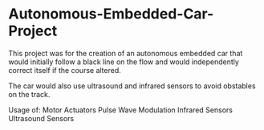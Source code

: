 # Autonomous-Embedded-Car-Project

This project was for the creation of an autonomous embedded car that would initially follow a black line on the flow and would independently correct itself if the course altered.

The car would also use ultrasound and infrared sensors to avoid obstables on the track.

Usage of:
Motor Actuators
Pulse Wave Modulation
Infrared Sensors
Ultrasound Sensors
